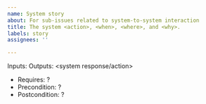 ```yaml
---
name: System story
about: For sub-issues related to system-to-system interaction
title: The system <action>, <when>, <where>, and <why>.
labels: story
assignees: ''

---
```


Inputs: <system input>
Outputs: <system response/action>

- Requires: ?
- Precondition: ?
- Postcondition: ?
